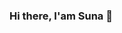 ### Hi there, I'am Suna 👋

<!--
**SunaAyhan/SunaAyhan** is a ✨ _special_ ✨ repository because its `README.md` (this file) appears on your GitHub profile.

Here are some ideas to get you started:

- 🔭 I’m currently working on ...
- 🌱 I’m currently learning ...
- 👯 I’m looking to collaborate on ...
- 🤔 I’m looking for help with ...
- 💬 Ask me about ...
- 📫 How to reach me: https://www.linkedin.com/in/suna-ayhan-184209190/
- 😄 Pronouns: ...
- ⚡ Fun fact: ...
-->
